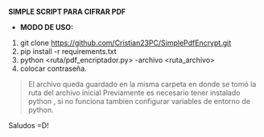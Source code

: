 
**SIMPLE SCRIPT PARA CIFRAR PDF**
- **MODO DE USO:**
1. git clone https://github.com/Cristian23PC/SimplePdfEncrypt.git
2. pip install -r requirements.txt 
3. python <ruta/pdf_encriptador.py> -archivo <ruta_archivo>
4. colocar contraseña.
> El archivo queda guardado en la misma carpeta en donde se tomó la ruta del archivo inicial
Previamente es necesario tener instalado python , si no funciona tambien configurar variables de entorno de python.

Saludos =D!

